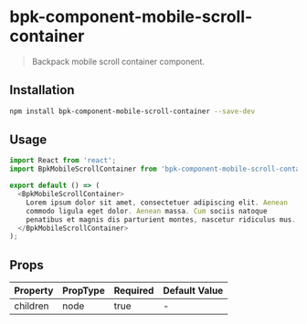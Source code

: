 # bpk-component-mobile-scroll-container

> Backpack mobile scroll container component.

## Installation

```sh
npm install bpk-component-mobile-scroll-container --save-dev
```

## Usage

```js
import React from 'react';
import BpkMobileScrollContainer from 'bpk-component-mobile-scroll-container';

export default () => (
  <BpkMobileScrollContainer>
    Lorem ipsum dolor sit amet, consectetuer adipiscing elit. Aenean
    commodo ligula eget dolor. Aenean massa. Cum sociis natoque
    penatibus et magnis dis parturient montes, nascetur ridiculus mus.
  </BpkMobileScrollContainer>
);
```

## Props

| Property  | PropType | Required | Default Value |
| --------- | -------- | -------- | ------------- |
| children  | node     | true     | -             |
